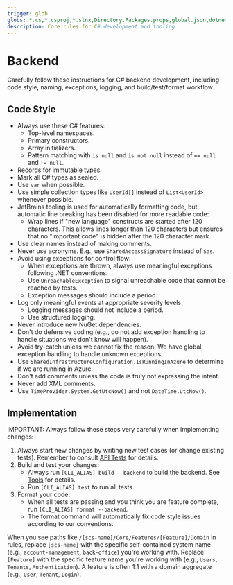 ```yaml
---
trigger: glob
globs: *.cs,*.csproj,*.slnx,Directory.Packages.props,global.json,dotnet-tools.json
description: Core rules for C# development and tooling
---
```


# Backend

Carefully follow these instructions for C# backend development, including code style, naming, exceptions, logging, and build/test/format workflow.

## Code Style

- Always use these C# features:
  - Top-level namespaces.
  - Primary constructors.
  - Array initializers.
  - Pattern matching with `is null` and `is not null` instead of `== null` and `!= null`.
- Records for immutable types.
- Mark all C# types as sealed.
- Use `var` when possible.
- Use simple collection types like `UserId[]` instead of `List<UserId>` whenever possible.
- JetBrains tooling is used for automatically formatting code, but automatic line breaking has been disabled for more readable code:
  - Wrap lines if "new language" constructs are started after 120 characters. This allows lines longer than 120 characters but ensures that no "important code" is hidden after the 120 character mark.
- Use clear names instead of making comments.
- Never use acronyms. E.g., use `SharedAccessSignature` instead of `Sas`.
- Avoid using exceptions for control flow:
  - When exceptions are thrown, always use meaningful exceptions following .NET conventions.
  - Use `UnreachableException` to signal unreachable code that cannot be reached by tests.
  - Exception messages should include a period.
- Log only meaningful events at appropriate severity levels.
  - Logging messages should not include a period.
  - Use structured logging.
- Never introduce new NuGet dependencies.
- Don't do defensive coding (e.g., do not add exception handling to handle situations we don't know will happen).
- Avoid try-catch unless we cannot fix the reason. We have global exception handling to handle unknown exceptions.
- Use `SharedInfrastructureConfiguration.IsRunningInAzure` to determine if we are running in Azure.
- Don't add comments unless the code is truly not expressing the intent.
- Never add XML comments.
- Use `TimeProvider.System.GetUtcNow()` and not `DateTime.UtcNow()`.

## Implementation

IMPORTANT: Always follow these steps very carefully when implementing changes:

1. Always start new changes by writing new test cases (or change existing tests). Remember to consult [API Tests](/.windsurf/rules/backend/api-tests.md) for details.
2. Build and test your changes:
   - Always run `[CLI_ALIAS] build --backend` to build the backend. See [Tools](/.windsurf/rules/tools.md) for details.
   - Run `[CLI_ALIAS] test` to run all tests.
3. Format your code:
   - When all tests are passing and you think you are feature complete, run `[CLI_ALIAS] format --backend`.
   - The format command will automatically fix code style issues according to our conventions.

When you see paths like `/[scs-name]/Core/Features/[Feature]/Domain` in rules, replace `[scs-name]` with the specific self-contained system name (e.g., `account-management`, `back-office`) you're working with. Replace `[Feature]` with the specific feature name you're working with (e.g., `Users`, `Tenants`, `Authentication`). A feature is often 1:1 with a domain aggregate (e.g., `User`, `Tenant`, `Login`).
